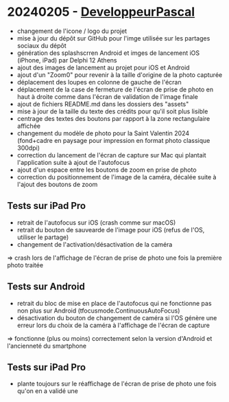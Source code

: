 # 20240205 - [DeveloppeurPascal](https://github.com/DeveloppeurPascal)

* changement de l'icone / logo du projet
* mise à jour du dépôt sur GitHub pour l'imge utilisée sur les partages sociaux du dépôt
* génération des splashscrren Android et imges de lancement iOS (iPhone, iPad) par Delphi 12 Athens
* ajout des images de lancement au projet pour iOS et Android
* ajout d'un "Zoom0" pour revenir à la taille d'origine de la photo capturée
* déplacement des loupes en colonne de gauche de l'écran
* déplacement de la case de fermeture de l'écran de prise de photo en haut à droite comme dans l'écran de validation de l'image finale
* ajout de fichiers README.md dans les dossiers des "assets"
* mise à jour de la taille du texte des crédits pour qu'il soit plus lisible
* centrage des textes des boutons par rapport à la zone rectangulaire affichée
* changement du modèle de photo pour la Saint Valentin 2024 (fond+cadre en paysage pour impression en format photo classique 300dpi)
* correction du lancement de l'écran de capture sur Mac qui plantait l'application suite à ajout de l'autofocus
* ajout d'un espace entre les boutons de zoom en prise de photo
* correction du positionnement de l'image de la caméra, décalée suite à l'ajout des boutons de zoom

## Tests sur iPad Pro

* retrait de l'autofocus sur iOS (crash comme sur macOS)
* retrait du bouton de sauvearde de l'image pour iOS (refus de l'OS, utiliser le partage)
* changement de l'activation/désactivation de la caméra

=> crash lors de l'affichage de l'écran de prise de photo une fois la première photo traitée

## Tests sur Android

* retrait du bloc de mise en place de l'autofocus qui ne fonctionne pas non plus sur Android (tfocusmode.ContinuousAutoFocus)
* désactivation du bouton de changement de caméra si l'OS génère une erreur lors du choix de la caméra à l'affichage de l'écran de capture

=> fonctionne (plus ou moins) correctement selon la version d'Android et l'ancienneté du smartphone

## Tests sur iPad Pro

* plante toujours sur le réaffichage de l'écran de prise de photo une fois qu'on en a validé une
